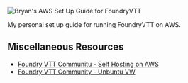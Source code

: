 <!-- + Bryan's AWS Set Up Guide for FoundryVTT + -->

<img src="https://raw.githubusercontent.com/bryancasler/Bryans-Preferred-Modules-For-FoundryVTT/master/assets/Bryan's%20Preferred%20Modules%20for%20Foundry%20VTT%20-%20Full%20-%20Social%20-%20On%20Dark.png" width="0" height="0">

![Bryan's AWS Set Up Guide for FoundryVTT](https://raw.githubusercontent.com/bryancasler/Bryans-Preferred-Modules-For-FoundryVTT/master/assets/Bryan's%20Preferred%20Modules%20for%20Foundry%20VTT%20-%20Title%20-%20On%20White.png)

My personal set up guide for running FoundryVTT on AWS.

## Miscellaneous Resources
- [Foundry VTT Communitu - Self Hosting on AWS](https://foundry-vtt-community.github.io/wiki/Self-Hosting-on-AWS/)
- [Foundry VTT Community - Unbuntu VW](https://github.com/foundry-vtt-community/wiki/wiki/Ubuntu-VM)
